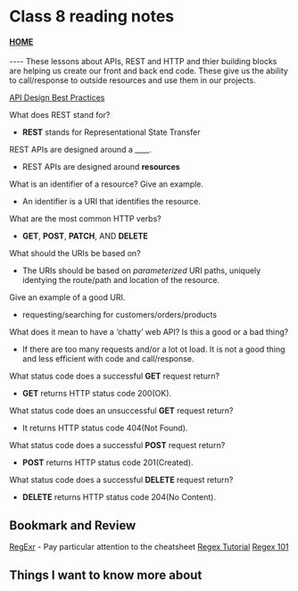 # Class 8 reading notes

#### [HOME](https://cesarderio.github.io/reading-notes/)

---- These lessons about APIs, REST and HTTP and thier building blocks are helping us create our front and back end code. These give us the ability to call/response to outside resources and use them in our projects.

[API Design Best Practices](https://learn.microsoft.com/en-us/azure/architecture/best-practices/api-design?ranMID=46131&ranEAID=a1LgFw09t88&ranSiteID=a1LgFw09t88-mkGP2t61xXTE2Fcoo8V5yw&epi=a1LgFw09t88-mkGP2t61xXTE2Fcoo8V5yw&irgwc=1&OCID=AID2200057_aff_7806_1243925&tduid=(ir__fnex3f6hmskfb3tyunr9l9u2mn2xqqseoh3hwlzi00)(7806)(1243925)(a1LgFw09t88-mkGP2t61xXTE2Fcoo8V5yw)()&irclickid=_fnex3f6hmskfb3tyunr9l9u2mn2xqqseoh3hwlzi00)

What does REST stand for?

* **REST** stands for Representational State Transfer

REST APIs are designed around a ____.

* REST APIs are designed around **resources**

What is an identifier of a resource? Give an example.

* An identifier is a URI that identifies the resource.

What are the most common HTTP verbs?

* **GET**, **POST**, **PATCH**, AND **DELETE**

What should the URIs be based on?

* The URIs should be based on *parameterized* URI paths, uniquely identying the route/path and location of the resource.

Give an example of a good URI.

* requesting/searching for customers/orders/products

What does it mean to have a ‘chatty’ web API? Is this a good or a bad thing?

* If there are too many requests and/or a lot ot load. It is not a good thing and less efficient with code and call/response.

What status code does a successful **GET** request return?

* **GET** returns HTTP status code 200(OK).

What status code does an unsuccessful **GET** request return?

* It returns HTTP status code 404(Not Found).

What status code does a successful **POST** request return?

* **POST** returns HTTP status code 201(Created).

What status code does a successful **DELETE** request return?

* **DELETE** returns HTTP status code 204(No Content).

## Bookmark and Review

[RegExr](https://regexr.com/) - Pay particular attention to the cheatsheet
[Regex Tutorial](https://medium.com/factory-mind/regex-tutorial-a-simple-cheatsheet-by-examples-649dc1c3f285)
[Regex 101](https://regex101.com/)

## Things I want to know more about
